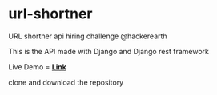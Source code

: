 # url-shortner
URL shortner api hiring challenge @hackerearth

This is the API made with Django and Django rest framework

Live Demo = **<a href = "https://mysterious-crag-74461.herokuapp.com/" target="_blank">Link</a>**

clone and download the repository
